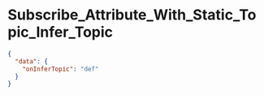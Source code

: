 # Subscribe_Attribute_With_Static_Topic_Infer_Topic

```json
{
  "data": {
    "onInferTopic": "def"
  }
}
```
